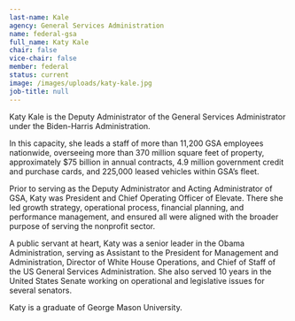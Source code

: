 ```yaml
---
last-name: Kale
agency: General Services Administration
name: federal-gsa
full_name: Katy Kale
chair: false
vice-chair: false
member: federal
status: current
image: /images/uploads/katy-kale.jpg
job-title: null
---
```

Katy Kale is the Deputy Administrator of the General Services Administrator under the Biden-Harris Administration.

In this capacity, she leads a staff of more than 11,200 GSA employees nationwide, overseeing more than 370 million square feet of property, approximately $75 billion in annual contracts, 4.9 million government credit and purchase cards, and 225,000 leased vehicles within GSA’s fleet.

Prior to serving as the Deputy Administrator and Acting Administrator of GSA, Katy was President and Chief Operating Officer of Elevate. There she led growth strategy, operational process, financial planning, and performance management, and ensured all were aligned with the broader purpose of serving the nonprofit sector.

A public servant at heart, Katy was a senior leader in the Obama Administration, serving as Assistant to the President for Management and Administration, Director of White House Operations, and Chief of Staff of the US General Services Administration. She also served 10 years in the United States Senate working on operational and legislative issues for several senators.

Katy is a graduate of George Mason University.